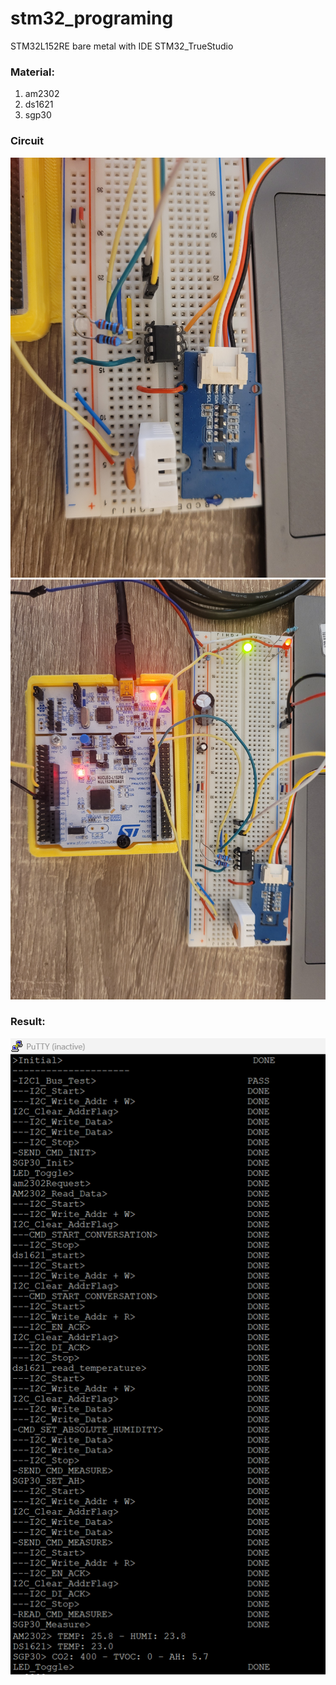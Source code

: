 # stm32_programing
STM32L152RE bare metal with IDE STM32_TrueStudio

### Material:
1. am2302
2. ds1621
3. sgp30

### Circuit
![Description of the image](img/20250729_170734.jpg)
![Description of the image](img/20250729_170754.jpg)

### Result:
![Description of the image](img/2025-07-29_165742.png)
